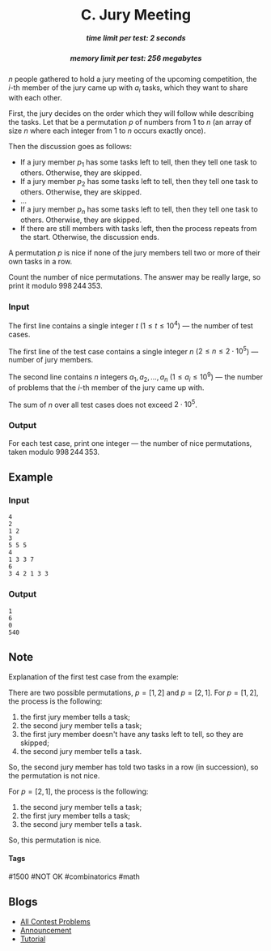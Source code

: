 <h1 style='text-align: center;'> C. Jury Meeting</h1>

<h5 style='text-align: center;'>time limit per test: 2 seconds</h5>
<h5 style='text-align: center;'>memory limit per test: 256 megabytes</h5>

$n$ people gathered to hold a jury meeting of the upcoming competition, the $i$-th member of the jury came up with $a_i$ tasks, which they want to share with each other.

First, the jury decides on the order which they will follow while describing the tasks. Let that be a permutation $p$ of numbers from $1$ to $n$ (an array of size $n$ where each integer from $1$ to $n$ occurs exactly once).

Then the discussion goes as follows:

* If a jury member $p_1$ has some tasks left to tell, then they tell one task to others. Otherwise, they are skipped.
* If a jury member $p_2$ has some tasks left to tell, then they tell one task to others. Otherwise, they are skipped.
* ...
* If a jury member $p_n$ has some tasks left to tell, then they tell one task to others. Otherwise, they are skipped.
* If there are still members with tasks left, then the process repeats from the start. Otherwise, the discussion ends.

A permutation $p$ is nice if none of the jury members tell two or more of their own tasks in a row. 

Count the number of nice permutations. The answer may be really large, so print it modulo $998\,244\,353$.

### Input

The first line contains a single integer $t$ ($1 \le t \le 10^4$) — the number of test cases.

The first line of the test case contains a single integer $n$ ($2 \le n \le 2 \cdot 10^5$) — number of jury members.

The second line contains $n$ integers $a_1, a_2, \dots, a_n$ ($1 \le a_i \le 10^9$) — the number of problems that the $i$-th member of the jury came up with.

The sum of $n$ over all test cases does not exceed $2 \cdot 10^5$.

### Output

For each test case, print one integer — the number of nice permutations, taken modulo $998\,244\,353$.

## Example

### Input


```text
4
2
1 2
3
5 5 5
4
1 3 3 7
6
3 4 2 1 3 3
```
### Output


```text
1
6
0
540
```
## Note

Explanation of the first test case from the example:

There are two possible permutations, $p = [1, 2]$ and $p = [2, 1]$. For $p = [1, 2]$, the process is the following:

1. the first jury member tells a task;
2. the second jury member tells a task;
3. the first jury member doesn't have any tasks left to tell, so they are skipped;
4. the second jury member tells a task.

So, the second jury member has told two tasks in a row (in succession), so the permutation is not nice.

For $p = [2, 1]$, the process is the following:

1. the second jury member tells a task;
2. the first jury member tells a task;
3. the second jury member tells a task.

So, this permutation is nice.



#### Tags 

#1500 #NOT OK #combinatorics #math 

## Blogs
- [All Contest Problems](../Educational_Codeforces_Round_113_(Rated_for_Div._2).md)
- [Announcement](../blogs/Announcement.md)
- [Tutorial](../blogs/Tutorial.md)
